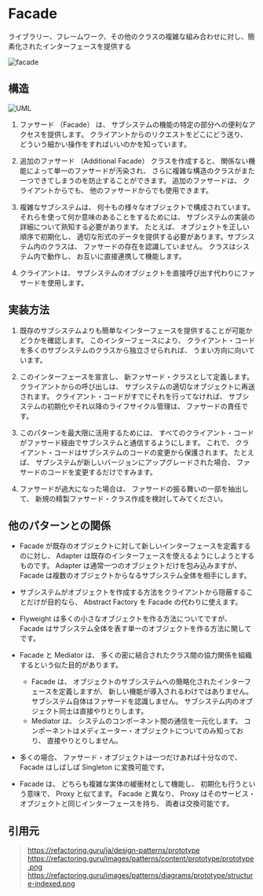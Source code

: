 # Facade

ライブラリー、フレームワーク、その他のクラスの複雑な組み合わせに対し、簡素化されたインターフェースを提供する

![facade](https://refactoring.guru/images/patterns/content/facade/facade.png)

## 構造
![UML](https://refactoring.guru/images/patterns/diagrams/facade/structure-indexed.png)

1. ファサード （Facade） は、 サブシステムの機能の特定の部分への便利なアクセスを提供します。 クライアントからのリクエストをどこにどう送り、 どういう細かい操作をすればいいのかを知っています。

2. 追加のファサード （Additional Facade） クラスを作成すると、 関係ない機能によって単一のファサードが汚染され、 さらに複雑な構造のクラスがまた一つできてしまうのを防止することができます。 追加のファサードは、 クライアントからでも、 他のファサードからでも使用できます。

3. 複雑なサブシステムは、 何十もの様々なオブジェクトで構成されています。 それらを使って何か意味のあることをするためには、 サブシステムの実装の詳細について熟知する必要があります。 たとえば、 オブジェクトを正しい順序で初期化し、 適切な形式のデータを提供する必要があります。サブシステム内のクラスは、 ファサードの存在を認識していません。 クラスはシステム内で動作し、 お互いに直接連携して機能します。

4. クライアントは、 サブシステムのオブジェクトを直接呼び出す代わりにファサードを使用します。

## 実装方法
1. 既存のサブシステムよりも簡単なインターフェースを提供することが可能かどうかを確認します。 このインターフェースにより、 クライアント・コードを多くのサブシステムのクラスから独立させられれば、 うまい方向に向いています。

2. このインターフェースを宣言し、 新ファサード・クラスとして定義します。 クライアントからの呼び出しは、 サブシステムの適切なオブジェクトに再送されます。 クライアント・コードがすでにそれを行ってなければ、 サブシステムの初期化やそれ以降のライフサイクル管理は、 ファサードの責任です。

3. このパターンを最大限に活用するためには、 すべてのクライアント・コードがファサード経由でサブシステムと通信するようにします。 これで、 クライアント・コードはサブシステムのコードの変更から保護されます。 たとえば、 サブシステムが新しいバージョンにアップグレードされた場合、 ファサードのコードを変更するだけですみます。

4. ファサードが過大になった場合は、 ファサードの振る舞いの一部を抽出して、 新規の精製ファサード・クラス作成を検討してみてください。

## 他のパターンとの関係
- Facade が既存のオブジェクトに対して新しいインターフェースを定義するのに対し、 Adapter は既存のインターフェースを使えるようにしようとするものです。 Adapter は通常一つのオブジェクトだけを包み込みますが、 Facade は複数のオブジェクトからなるサブシステム全体を相手にします。

- サブシステムがオブジェクトを作成する方法をクライアントから隠蔽することだけが目的なら、 Abstract Factory を Facade の代わりに使えます。

- Flyweight は多くの小さなオブジェクトを作る方法についてですが、 Facade はサブシステム全体を表す単一のオブジェクトを作る方法に関してです。

- Facade と Mediator は、 多くの密に結合されたクラス間の協力関係を組織するという似た目的があります。

  - Facade は、 オブジェクトのサブシステムへの簡略化されたインターフェースを定義しますが、 新しい機能が導入されるわけではありません。 サブシステム自体はファサードを認識しません。 サブシステム内のオブジェクト同士は直接やりとりします。
   - Mediator は、 システムのコンポーネント間の通信を一元化します。 コンポーネントはメディエーター・オブジェクトについてのみ知っており、 直接やりとりしません。

- 多くの場合、 ファサード・オブジェクトは一つだけあれば十分なので、 Facade はしばしば Singleton に変換可能です。

- Facade は、 どちらも複雑な実体の緩衝材として機能し、 初期化も行うという意味で、 Proxy と似てます。 Facade と異なり、 Proxy はそのサービス・オブジェクトと同じインターフェースを持ち、 両者は交換可能です。

## 引用元

> https://refactoring.guru/ja/design-patterns/prototype
> https://refactoring.guru/images/patterns/content/prototype/prototype.png
> https://refactoring.guru/images/patterns/diagrams/prototype/structure-indexed.png